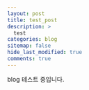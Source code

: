 ```yaml
---
layout: post
title: test_post
description: >
  test
categories: blog
sitemap: false
hide_last_modified: true
comments: true
---
```

blog 테스트 중입니다.
